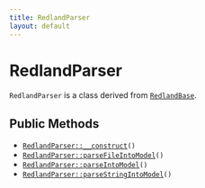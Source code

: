 ```yaml
---
title: RedlandParser
layout: default
---
```


# RedlandParser

<code>RedlandParser</code> is a class derived from <code><a href="RedlandBase">RedlandBase</a></code>.

## Public Methods

* <code><a href="RedlandParser%3A%3A__construct">RedlandParser::__construct</a>()</code>
* <code><a href="RedlandParser%3A%3AparseFileIntoModel">RedlandParser::parseFileIntoModel</a>()</code>
* <code><a href="RedlandParser%3A%3AparseIntoModel">RedlandParser::parseIntoModel</a>()</code>
* <code><a href="RedlandParser%3A%3AparseStringIntoModel">RedlandParser::parseStringIntoModel</a>()</code>

